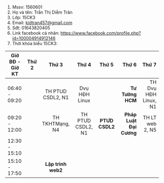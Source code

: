 1. Mssv: 1560601
2. Họ và tên: Trần Thị Diễm Trân
3. Lớp: 15CK3
4. Email: kidtran457@gmail.com
5. Sđt: 01643820405
6. Link facebook cá nhân: https://www.facebook.com/profile.php?id=100004914912146
7. Thời khóa biểu 15CK3:

| Giờ BĐ - Giờ KT |     Thứ 2       |       Thứ 3       |       Thứ 4      |       Thứ 5      |       Thứ 6       |       Thứ 7      |
| --------------- |:---------------:|:-----------------:|:----------------:|:----------------:|------------------:|-----------------:|
|  06:40 - 09:20  |                 | TH PTUD CSDL2, N1 |  Dvụ HĐH Linux   |                  |  **Tư Tưởng HCM** |TH Dvụ HĐH Linux, N1|
|  09:20 - 12:00  |                 |  TH TKHTMạng, N4  |TH PTƯD CSDL2, N1 |  **PTƯD CSDL2**  |**Pháp Luật Đại Cương**| TH LT web 2, N5  |
|  12:30 - 15:10  |                 |                   |                  |                  |                   |                  |
|  15:10 - 17:50  |                 |**Lập trình web2** |                  |                  |                   |                  |
